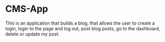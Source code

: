 # CMS-App
This is an application that builds a blog, that allows the user to create a login, login to the page and log out, post blog posts, go to the dashboard, delete or update my post. 
